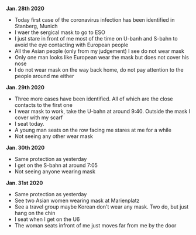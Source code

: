 **Jan. 28th 2020**
* Today first case of the coronavirus infection has been identified in Stanberg, Munich  
* I waer the sergical mask to go to ESO
* I just stare in front of me most of the time on U-banh and S-bahn to avoid the eye contacting with European people
* All the Asian people (only from my judgement) I see do not wear mask
* Only one man looks like European wear the mask but does not cover his nose
* I do not wear mask on the way back home, do not pay attention to the people around me either

**Jan. 29th 2020**
* Three more cases have been identified. All of which are the close contacts to the first one
* I wear mask to work, take the U-bahn at around 9:40. Outside the mask I cover with my scarf
* I seat today.
* A young man seats on the row facing me stares at me for a while
* Not seeing any other wear mask

**Jan. 30th 2020**
* Same protection as yesterday
* I get on the S-bahn at around 7:05
* Not seeing anyone wearing mask

**Jan. 31st 2020**
* Same protection as yesterday
* See two Asian women wearing mask at Marienplatz
* See a travel group maybe Korean don't wear any mask. Two do, but just hang on the chin
* I seat when I get on the U6
* The woman seats infront of me just moves far from me by the door
